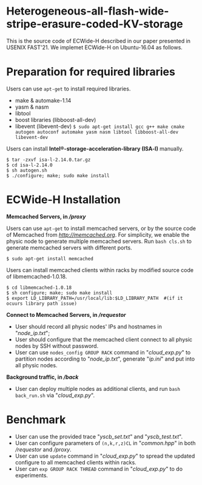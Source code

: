Heterogeneous-all-flash-wide-stripe-erasure-coded-KV-storage
=====

This is the source code of ECWide-H described in our paper presented in USENIX FAST'21. 
We implemet ECWide-H on Ubuntu-16.04 as follows.

Preparation for required libraries
====

Users can use `apt-get` to install required libraries.

 - make & automake-1.14
 - yasm & nasm
 - libtool
 - boost libraries (libboost-all-dev)
 - libevent (libevent-dev)
`$ sudo apt-get install gcc g++ make cmake autogen autoconf automake yasm nasm libtool libboost-all-dev libevent-dev`

Users can install **Intel®-storage-acceleration-library (ISA-l)** manually.

    $ tar -zxvf isa-l-2.14.0.tar.gz
    $ cd isa-l-2.14.0
    $ sh autogen.sh
    $ ./configure; make; sudo make install


ECWide-H Installation
====

**Memcached Servers, in */proxy***

Users can use `apt-get` to install memcached servers, or by the source code of Memcached from *http://memcached.org*.
For simplicity, we enable the physic node to generate multiple memcached servers. Run `bash cls.sh` to generate memcached servers with different ports.

    $ sudo apt-get install memcached

Users can install memcached clients within racks by modified source code of libmemcached-1.0.18.

	$ cd libmemcached-1.0.18
    $ sh configure; make; sudo make install
    $ export LD_LIBRARY_PATH=/usr/local/lib:$LD_LIBRARY_PATH  #(if it ocuurs library path issue)

**Connect to Memcached Servers, in */requestor***
-	User should record all physic nodes' IPs and hostnames in "*node_ip.txt*";
-	User should configure that the memcached client connect to all physic nodes by SSH without password.
-	User can use `nodes_config GROUP RACK` command in "*cloud_exp.py*" to partition nodes according to "*node_ip.txt*", generate "*ip.ini*" and put into all physic nodes.

**Background traffic, in */back***
- User can deploy multiple nodes as additional clients, and run `bash back_run.sh` via "*cloud_exp.py*".

Benchmark
====
-	User can use the provided trace "*yscb_set.txt*" and "*yscb_test.txt*".
-	User can configure parameters of `(n,k,r,z)CL` in "*common.hpp*" in both */requestor* and */proxy*.
-	User can use `update` command in "*cloud_exp.py*" to spread the updated configure to all memcached clients within racks.
-	User can `exp GROUP RACK THREAD` command in "*cloud_exp.py*" to do experiments.
